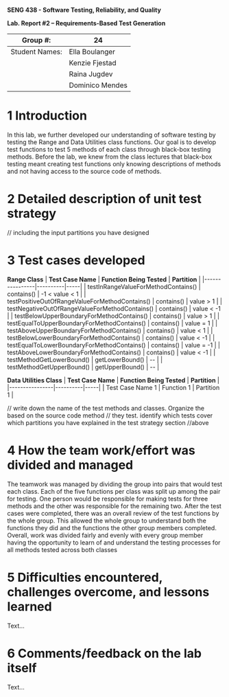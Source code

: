 **SENG 438 - Software Testing, Reliability, and Quality**

**Lab. Report \#2 – Requirements-Based Test Generation**

| Group \#:      |  24   |
| -------------- | --- |
| Student Names: |  Ella Boulanger   |
|                |  Kenzie Fjestad   |
|                |  Raina Jugdev   |
|                |  Dominico Mendes   |

# 1 Introduction

In this lab, we further developed our understanding of software testing by testing the Range and Data Utilities class functions. Our goal is to develop test functions to test 5 methods of each class through black-box testing methods. Before the lab, we knew from the class lectures that black-box testing meant creating test functions only knowing descriptions of methods and not having access to the source code of methods.

# 2 Detailed description of unit test strategy



// including the input partitions you have designed

# 3 Test cases developed


**Range Class**
| **Test Case Name**  | **Function Being Tested** | **Partition** |
|----------------|----------|-----|
| testInRangeValueForMethodContains()   | contains()    | -1 < value < 1    |
| testPositiveOutOfRangeValueForMethodContains()   | contains()    | value > 1    |
| testNegativeOutOfRangeValueForMethodContains()   | contains()    | value < -1    |
| testBelowUpperBoundaryForMethodContains()   | contains()    | value > 1    |
| testEqualToUpperBoundaryForMethodContains()   | contains()    | value = 1    |
| testAboveUpperBoundaryForMethodContains()   | contains()    | value < 1    |
| testBelowLowerBoundaryForMethodContains()   | contains()    | value < -1    |
| testEqualToLowerBoundaryForMethodContains()   | contains()    | value = -1    |
| testAboveLowerBoundaryForMethodContains()   | contains()    | value < -1    |
| testMethodGetLowerBound()   | getLowerBound()    | --    |
| testMethodGetUpperBound()   | getUpperBound()    | --    |

**Data Utilities Class**
| **Test Case Name**  | **Function Being Tested** | **Partition** |
|----------------|----------|-----|
| Test Case Name 1   | Function 1    | Partition 1    |



// write down the name of the test methods and classes. Organize the based on
the source code method // they test. identify which tests cover which partitions
you have explained in the test strategy section //above

# 4 How the team work/effort was divided and managed

The teamwork was managed by dividing the group into pairs that would test each class. Each of the five functions per class was split up among the pair for testing. One person would be responsible for making tests for three methods and the other was responsible for the remaining two. After the test cases were completed, there was an overall review of the test functions by the whole group. This allowed the whole group to understand both the functions they did and the functions the other group members completed. Overall, work was divided fairly and evenly with every group member having the opportunity to learn of and understand the testing processes for all methods tested across both classes

# 5 Difficulties encountered, challenges overcome, and lessons learned

Text…

# 6 Comments/feedback on the lab itself

Text…
